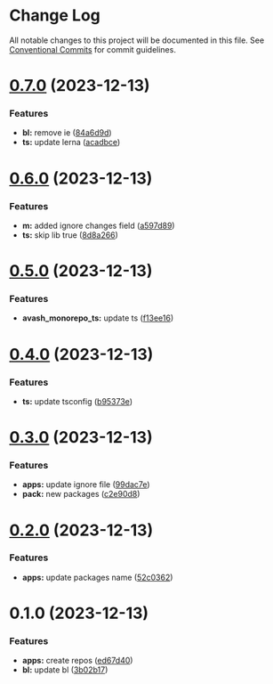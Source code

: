 # Change Log

All notable changes to this project will be documented in this file.
See [Conventional Commits](https://conventionalcommits.org) for commit guidelines.

# [0.7.0](https://github.com/dron5901/monorepo/compare/v0.6.0...v0.7.0) (2023-12-13)

### Features

* **bl:** remove ie ([84a6d9d](https://github.com/dron5901/monorepo/commit/84a6d9db7b79837d237855b29338ff8df0c96b4f))
* **ts:** update lerna ([acadbce](https://github.com/dron5901/monorepo/commit/acadbce8fac5793c505bf091e5eb410082bd8db4))

# [0.6.0](https://github.com/dron5901/monorepo/compare/v0.5.0...v0.6.0) (2023-12-13)

### Features

* **m:** added ignore changes field ([a597d89](https://github.com/dron5901/monorepo/commit/a597d899e53865e30c4cb3e4ee323ee74a55db13))
* **ts:** skip lib true ([8d8a266](https://github.com/dron5901/monorepo/commit/8d8a2669cddb5abf7006edeea7578873eba6ae0d))

# [0.5.0](https://github.com/dron5901/monorepo/compare/v0.4.0...v0.5.0) (2023-12-13)

### Features

* **avash_monorepo_ts:** update ts ([f13ee16](https://github.com/dron5901/monorepo/commit/f13ee1617af32ae4627dd95bf6f702135e20be81))

# [0.4.0](https://github.com/dron5901/monorepo/compare/v0.3.0...v0.4.0) (2023-12-13)

### Features

* **ts:** update tsconfig ([b95373e](https://github.com/dron5901/monorepo/commit/b95373e83c0a1b5ec071d51147114ab43ec69fdf))

# [0.3.0](https://github.com/dron5901/monorepo/compare/v0.2.0...v0.3.0) (2023-12-13)

### Features

* **apps:** update ignore file ([99dac7e](https://github.com/dron5901/monorepo/commit/99dac7ef85dda1775206dcfd2571c31f4ddbcf61))
* **pack:** new packages ([c2e90d8](https://github.com/dron5901/monorepo/commit/c2e90d8a93ec9b3d0b947daf6130edde52b8d761))

# [0.2.0](https://github.com/dron5901/monorepo/compare/v0.1.0...v0.2.0) (2023-12-13)

### Features

* **apps:** update packages name ([52c0362](https://github.com/dron5901/monorepo/commit/52c03626240b90dd3ea384608245fa5aed17dd7f))

# 0.1.0 (2023-12-13)

### Features

* **apps:** create repos ([ed67d40](https://github.com/dron5901/monorepo/commit/ed67d40cd148ddf40c249194bdbc5d9f5c8a364e))
* **bl:** update bl ([3b02b17](https://github.com/dron5901/monorepo/commit/3b02b1787adca74db134c26de260a0871e0b2ee1))

